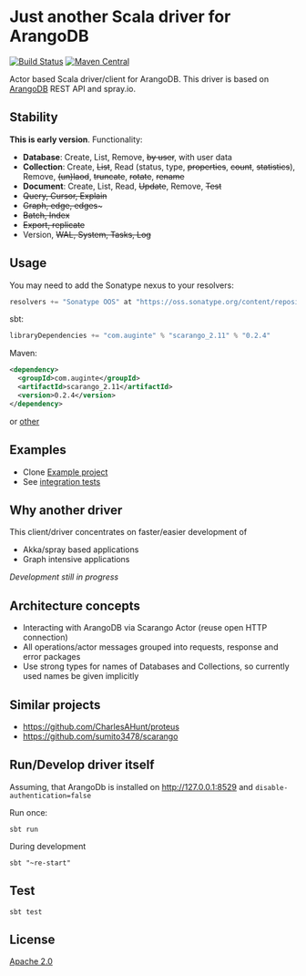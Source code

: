 Just another Scala driver for ArangoDB
======================================

[![Build Status](https://secure.travis-ci.org/Auginte/scarango.png?branch=master)](http://travis-ci.org/Auginte/scarango)
[![Maven Central](https://maven-badges.herokuapp.com/maven-central/com.auginte/scarango_2.11/badge.svg)](http://search.maven.org/#artifactdetails|com.auginte|scarango_2.11|0.2.4|)

Actor based Scala driver/client for ArangoDB.
This driver is based on [ArangoDB](https://www.arangodb.com/) REST API and spray.io.

Stability
---------

**This is early version**. Functionality:

* **Database**: Create, List, Remove, ~~by user~~, with user data 
* **Collection**: Create, ~~List~~, Read (status, type, ~~properties~~, ~~count~~, ~~statistics~~), Remove, ~~(un)laod~~, ~~truncate~~, ~~rotate~~, ~~rename~~
* **Document**: Create, List, Read, ~~Update~~, Remove, ~~Test~~
* ~~Query, Cursor, Explain~~
* ~~Graph, edge, edges~~~
* ~~Batch, Index~~
* ~~Export, replicate~~
* Version, ~~WAL, System, Tasks, Log~~

Usage
-----

You may need to add the Sonatype nexus to your resolvers:

```scala
resolvers += "Sonatype OOS" at "https://oss.sonatype.org/content/repositories/releases"
```

sbt:
```scala
libraryDependencies += "com.auginte" % "scarango_2.11" % "0.2.4"
```

Maven:
```xml
<dependency>
  <groupId>com.auginte</groupId>
  <artifactId>scarango_2.11</artifactId>
  <version>0.2.4</version>
</dependency>
```
or [other](http://search.maven.org/#artifactdetails|com.auginte|scarango_2.11|0.2.4|)

Examples
--------

* Clone [Example project](https://github.com/aurelijusb/scarango-example)
* See [integration tests](src/test/scala/com/auginte/scarango/IntegrationTest.scala) 

Why another driver
------------------

This client/driver concentrates on faster/easier development of

* Akka/spray based applications
* Graph intensive applications

*Development still in progress*

Architecture concepts
---------------------

* Interacting with ArangoDB via Scarango Actor (reuse open HTTP connection)
* All operations/actor messages grouped into requests, response and error packages
* Use strong types for names of Databases and Collections, so currently used names be given implicitly 

Similar projects
----------------

* https://github.com/CharlesAHunt/proteus
* https://github.com/sumito3478/scarango

Run/Develop driver itself
-------------------------

Assuming, that ArangoDb is installed on http://127.0.0.1:8529 and `disable-authentication=false`

Run once:

```
sbt run
```

During development

```
sbt "~re-start"
```

Test
----

```
sbt test
```

License
-------

[Apache 2.0](LICENSE)
